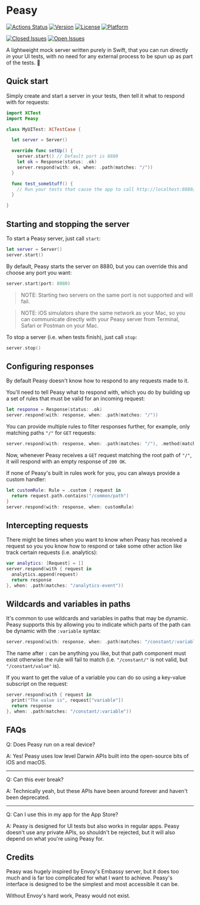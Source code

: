 # Peasy

[![Actions Status](https://github.com/kanecheshire/Peasy/workflows/Swift/badge.svg)](https://github.com/kanecheshire/Peasy/actions)
[![Version](https://img.shields.io/cocoapods/v/Peasy.svg?style=flat)](http://cocoapods.org/pods/Peasy)
[![License](https://img.shields.io/cocoapods/l/Peasy.svg?style=flat)](http://cocoapods.org/pods/Peasy)
[![Platform](https://img.shields.io/cocoapods/p/Peasy.svg?style=flat)](http://cocoapods.org/pods/Peasy)

[![Closed Issues](https://img.shields.io/github/issues-closed-raw/kanecheshire/Peasy)](https://github.com/KaneCheshire/Peasy/issues?q=is%3Aissue+is%3Aclosed)
[![Open Issues](https://img.shields.io/github/issues-raw/kanecheshire/Peasy)](https://github.com/kanecheshire/Peasy/issues)

A lightweight mock server written purely in Swift,
that you can run directly _in_ your UI tests, with no need for any external
process to be spun up as part of the tests. 🎉

## Quick start

Simply create and start a server in your tests, then tell it what to respond
with for requests:

```swift
import XCTest
import Peasy

class MyUITest: XCTestCase {

  let server = Server()

  override func setUp() {
    server.start() // Default port is 8880
    let ok = Response(status: .ok)
    server.respond(with: ok, when: .path(matches: "/"))
  }

  func test_someStuff() {
    // Run your tests that cause the app to call http://localhost:8880/
  }

}
```

## Starting and stopping the server

To start a Peasy server, just call `start`:

```swift
let server = Server()
server.start()
```

By default, Peasy starts the server on 8880, but you can override this and choose
any port you want:

```swift
server.start(port: 8080)
```

> NOTE: Starting two servers on the same port is not supported and will fail.

> NOTE: iOS simulators share the same network as your Mac, so you can communicate
directly with your Peasy server from Terminal, Safari or Postman on your Mac.

To stop a server (i.e. when tests finish), just call `stop`:

```swift
server.stop()
```

## Configuring responses

By default Peasy doesn't know how to respond to any requests made to it.

You'll need to tell Peasy what to respond with, which you do by building up a set
of rules that must be valid for an incoming request:

```swift
let response = Response(status: .ok)
server.respond(with: response, when: .path(matches: "/"))
```

You can provide multiple rules to filter responses further, for example, only matching
paths `"/"` for `GET` requests:

```swift
server.respond(with: response, when: .path(matches: "/"), .method(matches: .get))
```

Now, whenever Peasy receives a `GET` request matching the root path of `"/"`, it will respond
with an empty response of `200 OK`.

If none of Peasy's built in rules work for you, you can always provide a custom handler:

```swift
let customRule: Rule = .custom { request in
  return request.path.contains("/common/path")
}
server.respond(with: response, when: customRule)
```

## Intercepting requests

There might be times when you want to know when Peasy has received a request so you
you know how to respond or take some other action like track certain requests (i.e. analytics):

```swift
var analytics: [Request] = []
server.respond(with { request in
  analytics.append(request)
  return response
}, when: .path(matches: "/analytics-event"))
```

## Wildcards and variables in paths

It's common to use wildcards and variables in paths that may be dynamic. Peasy supports
this by allowing you to indicate which parts of the path can be dynamic with the `:variable`
syntax:

```swift
server.respond(with: response, when: .path(matches: "/constant/:variable"))
```

The name after `:` can be anything you like, but that path component must exist otherwise
the rule will fail to match (i.e. `"/constant/"` is not valid, but `"/constant/value"` is).

If you want to get the value of a variable you can do so using a key-value subscript on the
request:

```swift
server.respond(with { request in
  print("The value is", request["variable"])
  return response
}, when: .path(matches: "/constant/:variable"))
```

## FAQs

Q: Does Peasy run on a real device?

A: Yes! Peasy uses low level Darwin APIs built into the open-source bits of iOS and macOS.

---

Q: Can this ever break?

A: Technically yeah, but these APIs have been around forever and haven't been deprecated.

---

Q: Can I use this in my app for the App Store?

A: Peasy is designed for UI tests but also works in regular apps. Peasy doesn't use
any private APIs, so shouldn't be rejected, but it will also depend on what you're using Peasy for.

## Credits

Peasy was hugely inspired by Envoy's Embassy server, but it does too much and
is far too complicated for what I want to achieve. Peasy's interface is designed
to be the simplest and most accessible it can be.

Without Envoy's hard work, Peasy would not exist.
